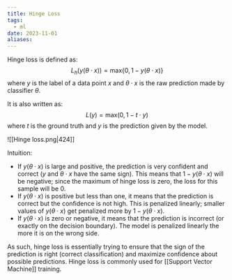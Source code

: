 ```yaml
---
title: Hinge Loss
tags:
  - ml
date: 2023-11-01
aliases:
---
```

Hinge loss is defined as:
$$
L_{h}(y(\theta \cdot x)) = \mathrm{max}\{ 0, 1-y(\theta \cdot x) \}
$$
where $y$ is the label of a data point $x$ and $\theta \cdot x$ is the raw prediction made by classifier $\theta$. 

It is also written as:
$$
L(y) = \mathrm{max}(0, 1-t\cdot y)
$$
where $t$ is the ground truth and $y$ is the prediction given by the model.



![[Hinge loss.png|424]]

Intuition:
- If $y(\theta \cdot x)$ is large and positive, the prediction is very confident and correct ($y$ and $\theta\cdot x$ have the same sign). This means that $1-y(\theta \cdot x)$ will be negative; since the maximum of hinge loss is zero, the loss for this sample will be $0$.
- If $y(\theta \cdot x)$ is positive but less than one, it means that the prediction is correct but the confidence is not high. This is penalized linearly; smaller values of $y(\theta\cdot x)$ get penalized more by $1-y(\theta\cdot x)$.
- If $y(\theta\cdot x)$ is zero or negative, it means that the prediction is incorrect (or exactly on the decision boundary). The model is penalized linearly the more it is on the wrong side. 

As such, hinge loss is essentially trying to ensure that the sign of the prediction is right (correct classification) and maximize confidence about possible predictions. Hinge loss is commonly used for [[Support Vector Machine]] training.